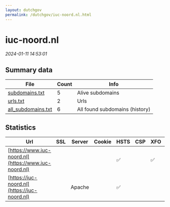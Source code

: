 ```yaml
---
layout: dutchgov
permalink: /dutchgov/iuc-noord.nl.html
---
```



# iuc-noord.nl
*2024-01-11 14:53:01*
## Summary data


| File       | Count | Info |
|------------|-------|------|
|[subdomains.txt](/data/iuc-noord.nl/subdomains.txt)|5|Alive subdomains|
|[urls.txt](/data/iuc-noord.nl/urls.txt)|2|Urls|
|[all_subdomains.txt](/data/iuc-noord.nl/all_subdomains.txt)|6|All found subdomains (history)|


## Statistics


| Url | SSL | Server | Cookie | HSTS | CSP | XFO | XXP | RP | Tech |Title |
|------------|-------|------|------|------|------|------|------|------|------|------|
|[https://www.iuc-noord.nl](https://www.iuc-noord.nl)| || |:white_check_mark: | | :white_check_mark: | | :white_check_mark: |Bootstrap HSTS YouTube|Home|
|[https://iuc-noord.nl](https://iuc-noord.nl)| |Apache| |:white_check_mark: | | | | :white_check_mark: |Apache HTTP Server HSTS|403 Forbidden|